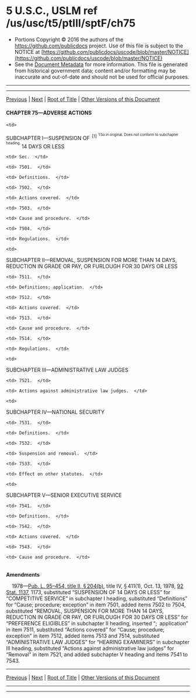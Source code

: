 ---
---

# 5 U.S.C., USLM ref /us/usc/t5/ptIII/sptF/ch75

* Portions Copyright © 2016 the authors of the https://github.com/publicdocs project.
  Use of this file is subject to the NOTICE at [https://github.com/publicdocs/uscode/blob/master/NOTICE](https://github.com/publicdocs/uscode/blob/master/NOTICE)
* See the [Document Metadata](././../../../../../..//README.md) for more information.
  This file is generated from historical government data; content and/or formatting may be inaccurate and out-of-date and should not be used for official purposes.

----------
----------

[Previous](./../../../../../..//us/usc/t5/ptIII/sptF/ch73/schVII/m__us_usc_t5_s7371.md) | [Next](./../../../../../..//us/usc/t5/ptIII/sptF/ch75/schI/m__us_usc_t5_ptIII_sptF_ch75_schI.md) | [Root of Title](./../../../../../../) | [Other Versions of this Document](https://publicdocs.github.io/go/links?ns=uslm&ref=%2Fus%2Fusc%2Ft5%2FptIII%2FsptF%2Fch75)

#### CHAPTER 75—ADVERSE ACTIONS

<table>

  <tr>

    <td> 

SUBCHAPTER I—SUSPENSION OF  <sup>[1]</sup>  <sup><sup> 1 So in original. Does not conform to subchapter heading. </sup></sup>  14 DAYS OR LESS  </td>

  </tr>

  <tr>

    <td> Sec.  </td>

  </tr>

  <tr>

    <td> 7501.  </td>

    <td> Definitions.  </td>

  </tr>

  <tr>

    <td> 7502.  </td>

    <td> Actions covered.  </td>

  </tr>

  <tr>

    <td> 7503.  </td>

    <td> Cause and procedure.  </td>

  </tr>

  <tr>

    <td> 7504.  </td>

    <td> Regulations.  </td>

  </tr>

  <tr>

    <td> 

SUBCHAPTER II—REMOVAL, SUSPENSION FOR MORE THAN 14 DAYS, REDUCTION IN GRADE OR PAY, OR FURLOUGH FOR 30 DAYS OR LESS  </td>

  </tr>

  <tr>

    <td> 7511.  </td>

    <td> Definitions; application.  </td>

  </tr>

  <tr>

    <td> 7512.  </td>

    <td> Actions covered.  </td>

  </tr>

  <tr>

    <td> 7513.  </td>

    <td> Cause and procedure.  </td>

  </tr>

  <tr>

    <td> 7514.  </td>

    <td> Regulations.  </td>

  </tr>

  <tr>

    <td> 

SUBCHAPTER III—ADMINISTRATIVE LAW JUDGES  </td>

  </tr>

  <tr>

    <td> 7521.  </td>

    <td> Actions against administrative law judges.  </td>

  </tr>

  <tr>

    <td> 

SUBCHAPTER IV—NATIONAL SECURITY  </td>

  </tr>

  <tr>

    <td> 7531.  </td>

    <td> Definitions.  </td>

  </tr>

  <tr>

    <td> 7532.  </td>

    <td> Suspension and removal.  </td>

  </tr>

  <tr>

    <td> 7533.  </td>

    <td> Effect on other statutes.  </td>

  </tr>

  <tr>

    <td> 

SUBCHAPTER V—SENIOR EXECUTIVE SERVICE  </td>

  </tr>

  <tr>

    <td> 7541.  </td>

    <td> Definitions.  </td>

  </tr>

  <tr>

    <td> 7542.  </td>

    <td> Actions covered.  </td>

  </tr>

  <tr>

    <td> 7543.  </td>

    <td> Cause and procedure.  </td>

  </tr>

</table>

 __Amendments__ 

    1978—[Pub. L. 95–454, title II, § 204(b)][/us/pl/95/454/s204/b], title IV, § 411(1), Oct. 13, 1978, [92 Stat. 1137][/us/stat/92/1137], 1173, substituted “SUSPENSION OF 14 DAYS OR LESS” for “COMPETITIVE SERVICE” in subchapter I heading, substituted “Definitions” for “Cause; procedure; exception” in item 7501, added items 7502 to 7504, substituted “REMOVAL, SUSPENSION FOR MORE THAN 14 DAYS, REDUCTION IN GRADE OR PAY, OR FURLOUGH FOR 30 DAYS OR LESS” for “PREFERENCE ELIGIBLES” in subchapter II heading, inserted “; application” in item 7511, substituted “Actions covered” for “Cause; procedure; exception” in item 7512, added items 7513 and 7514, substituted “ADMINISTRATIVE LAW JUDGES” for “HEARING EXAMINERS” in subchapter III heading, substituted “Actions against administrative law judges” for “Removal” in item 7521, and added subchapter V heading and items 7541 to 7543.

----------

[Previous](./../../../../../..//us/usc/t5/ptIII/sptF/ch73/schVII/m__us_usc_t5_s7371.md) | [Next](./../../../../../..//us/usc/t5/ptIII/sptF/ch75/schI/m__us_usc_t5_ptIII_sptF_ch75_schI.md) | [Root of Title](./../../../../../../) | [Other Versions of this Document](https://publicdocs.github.io/go/links?ns=uslm&ref=%2Fus%2Fusc%2Ft5%2FptIII%2FsptF%2Fch75)

----------
----------

[/us/pl/95/454/s204/b]: https://publicdocs.github.io/go/links?ns=uslm&ref=%2Fus%2Fpl%2F95%2F454%2Fs204%2Fb
[/us/stat/92/1137]: https://publicdocs.github.io/go/links?ns=uslm&ref=%2Fus%2Fstat%2F92%2F1137


